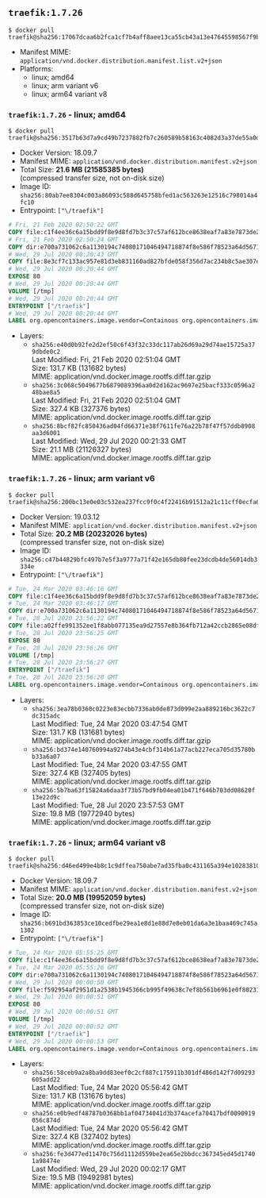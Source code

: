 ## `traefik:1.7.26`

```console
$ docker pull traefik@sha256:17067dcaa6b2fca1cf7b4aff8aee13ca55cb43a13e47645598567f9bd09ec128
```

-	Manifest MIME: `application/vnd.docker.distribution.manifest.list.v2+json`
-	Platforms:
	-	linux; amd64
	-	linux; arm variant v6
	-	linux; arm64 variant v8

### `traefik:1.7.26` - linux; amd64

```console
$ docker pull traefik@sha256:3517b63d7a9cd49b7237882fb7c260589b58163c4082d3a37de55a0d93311718
```

-	Docker Version: 18.09.7
-	Manifest MIME: `application/vnd.docker.distribution.manifest.v2+json`
-	Total Size: **21.6 MB (21585385 bytes)**  
	(compressed transfer size, not on-disk size)
-	Image ID: `sha256:80ab7ee8304c003a86093c588d645758bfed1ac563263e12516c798014a4fc10`
-	Entrypoint: `["\/traefik"]`

```dockerfile
# Fri, 21 Feb 2020 02:50:22 GMT
COPY file:c1f4ee36c6a15bdd9f8e9d8fd7b3c37c57af612bce8638eaf7a83e7873de24cb in /etc/ssl/certs/ 
# Fri, 21 Feb 2020 02:50:24 GMT
COPY dir:e700a731062c6a1130194c74080171046494718874f8e586f78523a64d56715c in /usr/share/ 
# Wed, 29 Jul 2020 00:20:43 GMT
COPY file:8e3cf7c133ac957e81d3eb831160ad827bfde058f356d7ac234b8c5ae307e37a in / 
# Wed, 29 Jul 2020 00:20:44 GMT
EXPOSE 80
# Wed, 29 Jul 2020 00:20:44 GMT
VOLUME [/tmp]
# Wed, 29 Jul 2020 00:20:44 GMT
ENTRYPOINT ["/traefik"]
# Wed, 29 Jul 2020 00:20:44 GMT
LABEL org.opencontainers.image.vendor=Containous org.opencontainers.image.url=https://traefik.io org.opencontainers.image.title=Traefik org.opencontainers.image.description=A modern reverse-proxy org.opencontainers.image.version=v1.7.26 org.opencontainers.image.documentation=https://docs.traefik.io
```

-	Layers:
	-	`sha256:e40d0b92fe2d2ef50c6f43f32c33dc117ab26d69a29d74ae15725a379dbde0c2`  
		Last Modified: Fri, 21 Feb 2020 02:51:04 GMT  
		Size: 131.7 KB (131682 bytes)  
		MIME: application/vnd.docker.image.rootfs.diff.tar.gzip
	-	`sha256:3c068c5049677b6879089396aa0d2d162ac9697e25bacf333c0596a248bae8a5`  
		Last Modified: Fri, 21 Feb 2020 02:51:04 GMT  
		Size: 327.4 KB (327376 bytes)  
		MIME: application/vnd.docker.image.rootfs.diff.tar.gzip
	-	`sha256:8bcf82fc850436ad04fd66371e38f7611fe76a22b78f47f57ddb8908aa3d6001`  
		Last Modified: Wed, 29 Jul 2020 00:21:33 GMT  
		Size: 21.1 MB (21126327 bytes)  
		MIME: application/vnd.docker.image.rootfs.diff.tar.gzip

### `traefik:1.7.26` - linux; arm variant v6

```console
$ docker pull traefik@sha256:200bc13e0e03c532ea237fcc9f0c4f22416b91512a21c11cff0ecfa61a75d1f4
```

-	Docker Version: 19.03.12
-	Manifest MIME: `application/vnd.docker.distribution.manifest.v2+json`
-	Total Size: **20.2 MB (20232026 bytes)**  
	(compressed transfer size, not on-disk size)
-	Image ID: `sha256:c47b44829bfc497b7e5f3a9777a71f42e165db80fee23dcdb4de56014db3334e`
-	Entrypoint: `["\/traefik"]`

```dockerfile
# Tue, 24 Mar 2020 03:46:16 GMT
COPY file:c1f4ee36c6a15bdd9f8e9d8fd7b3c37c57af612bce8638eaf7a83e7873de24cb in /etc/ssl/certs/ 
# Tue, 24 Mar 2020 03:46:17 GMT
COPY dir:e700a731062c6a1130194c74080171046494718874f8e586f78523a64d56715c in /usr/share/ 
# Tue, 28 Jul 2020 23:56:22 GMT
COPY file:a02ffe991352ee1f8abb077135ea9d27557e8b364fb712a42ccb2865e08df3cc in / 
# Tue, 28 Jul 2020 23:56:25 GMT
EXPOSE 80
# Tue, 28 Jul 2020 23:56:26 GMT
VOLUME [/tmp]
# Tue, 28 Jul 2020 23:56:27 GMT
ENTRYPOINT ["/traefik"]
# Tue, 28 Jul 2020 23:56:28 GMT
LABEL org.opencontainers.image.vendor=Containous org.opencontainers.image.url=https://traefik.io org.opencontainers.image.title=Traefik org.opencontainers.image.description=A modern reverse-proxy org.opencontainers.image.version=v1.7.26 org.opencontainers.image.documentation=https://docs.traefik.io
```

-	Layers:
	-	`sha256:3ea78b0360c0223e83ecbb7336ab0de873d099e2aa889216bc3622c7dc315adc`  
		Last Modified: Tue, 24 Mar 2020 03:47:54 GMT  
		Size: 131.7 KB (131681 bytes)  
		MIME: application/vnd.docker.image.rootfs.diff.tar.gzip
	-	`sha256:bd374e140760994a9274b43e4cbf314b61a77acb227eca705d35780bb33a6a07`  
		Last Modified: Tue, 24 Mar 2020 03:47:55 GMT  
		Size: 327.4 KB (327405 bytes)  
		MIME: application/vnd.docker.image.rootfs.diff.tar.gzip
	-	`sha256:5b7ba63f15824a6daa3f73b57bd9fb04ea01b471f646b703dd08620f13e22d9c`  
		Last Modified: Tue, 28 Jul 2020 23:57:53 GMT  
		Size: 19.8 MB (19772940 bytes)  
		MIME: application/vnd.docker.image.rootfs.diff.tar.gzip

### `traefik:1.7.26` - linux; arm64 variant v8

```console
$ docker pull traefik@sha256:d46ed499e4b8c1c9dffea750abe7ad35fba0c431165a394e10283810d33b8d29
```

-	Docker Version: 18.09.7
-	Manifest MIME: `application/vnd.docker.distribution.manifest.v2+json`
-	Total Size: **20.0 MB (19952059 bytes)**  
	(compressed transfer size, not on-disk size)
-	Image ID: `sha256:b691bd363853ce10cedfbe29ea1e8d1e88d7e8eb01da6a3e1baa469c745a1302`
-	Entrypoint: `["\/traefik"]`

```dockerfile
# Tue, 24 Mar 2020 05:55:25 GMT
COPY file:c1f4ee36c6a15bdd9f8e9d8fd7b3c37c57af612bce8638eaf7a83e7873de24cb in /etc/ssl/certs/ 
# Tue, 24 Mar 2020 05:55:26 GMT
COPY dir:e700a731062c6a1130194c74080171046494718874f8e586f78523a64d56715c in /usr/share/ 
# Wed, 29 Jul 2020 00:00:50 GMT
COPY file:f592954af2951d1a2538b1945366cb995f49638c7ef8b561b6961e0f8023197a in / 
# Wed, 29 Jul 2020 00:00:51 GMT
EXPOSE 80
# Wed, 29 Jul 2020 00:00:51 GMT
VOLUME [/tmp]
# Wed, 29 Jul 2020 00:00:52 GMT
ENTRYPOINT ["/traefik"]
# Wed, 29 Jul 2020 00:00:53 GMT
LABEL org.opencontainers.image.vendor=Containous org.opencontainers.image.url=https://traefik.io org.opencontainers.image.title=Traefik org.opencontainers.image.description=A modern reverse-proxy org.opencontainers.image.version=v1.7.26 org.opencontainers.image.documentation=https://docs.traefik.io
```

-	Layers:
	-	`sha256:58ceb9a2a8ba9dd83eef0c2cf887c175911b301df486d142f7d09293605add22`  
		Last Modified: Tue, 24 Mar 2020 05:56:42 GMT  
		Size: 131.7 KB (131676 bytes)  
		MIME: application/vnd.docker.image.rootfs.diff.tar.gzip
	-	`sha256:e0b9edf48787b0368bb1af04734041d3b374acefa70417bdf0090919056c874d`  
		Last Modified: Tue, 24 Mar 2020 05:56:42 GMT  
		Size: 327.4 KB (327402 bytes)  
		MIME: application/vnd.docker.image.rootfs.diff.tar.gzip
	-	`sha256:fe3d477ed11470c756d1112d559be2ea65e2bbdcc367345ed45d17401a98474e`  
		Last Modified: Wed, 29 Jul 2020 00:02:17 GMT  
		Size: 19.5 MB (19492981 bytes)  
		MIME: application/vnd.docker.image.rootfs.diff.tar.gzip
